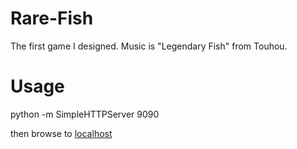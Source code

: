 Rare-Fish
=========

The first game I designed. Music is "Legendary Fish" from Touhou.

Usage
=========

python -m SimpleHTTPServer 9090

then browse to <a href="http://localhost:9090">localhost</a>
